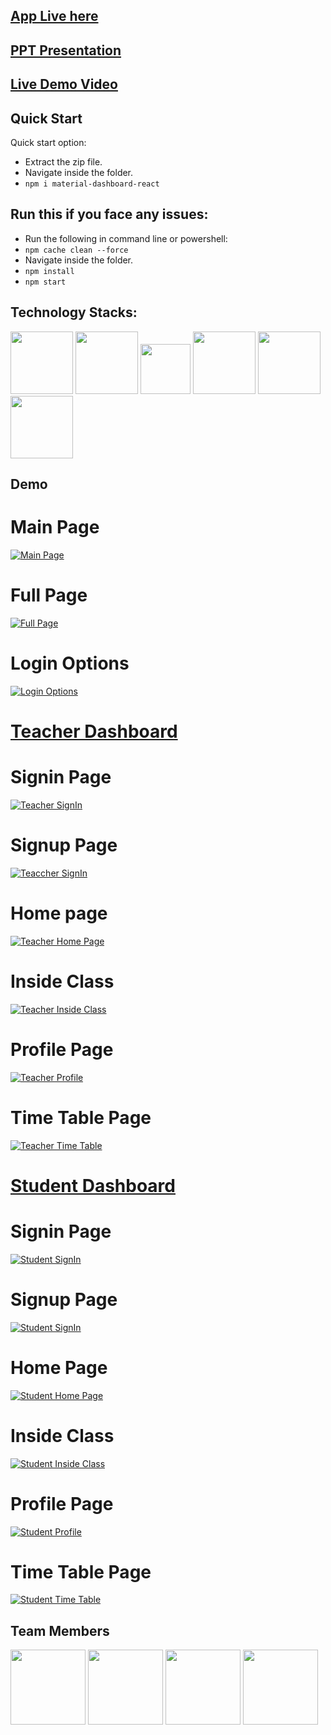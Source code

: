 ## [App Live here](https://learnzillaedu.netlify.app/)

## [PPT Presentation](https://docs.google.com/presentation/d/140FFQtK0yW-P2RPmOA7wMTd31hqO8tb1Dzed1c40IO0/edit?usp=sharing)

## [Live Demo Video](https://youtu.be/Egw7MupcGrg)

###

## Quick Start

Quick start option:

- Extract the zip file.
- Navigate inside the folder.
- `npm i material-dashboard-react`

###

## Run this if you face any issues:

- Run the following in command line or powershell:
- `npm cache clean --force `
- Navigate inside the folder.
- `npm install`
- `npm start`

###

## Technology Stacks:

<img src="src/assets/github/react.png" width="100" height="100"> <img src="src/assets/github/django.png" width="100" height="100"> <img src="src/assets/github/html.png" width="80" height="80"> <img src="src/assets/github/css.png" width="100" height="100"> <img src="src/assets/github/material-ui.png" width="100" height="100"> <img src="src/assets/github/bootstrap.png" width="100" height="100">

###

## Demo

# Main Page

[![Main Page](src/assets/github/mainpage.png)](https://learnzillaedu.netlify.app/)

# Full Page

[![Full Page](src/assets/github/fullpage.png)](https://learnzillaedu.netlify.app/)

# Login Options

[![Login Options](src/assets/github/loginoptions.png)](https://learnzillaedu.netlify.app/)

###

# [Teacher Dashboard](https://learnzilla-teacher.netlify.app/)

# Signin Page

[![Teacher SignIn](src/assets/github/signin-teacher.png)](https://learnzilla-teacher.netlify.app/)

# Signup Page

[![Teaccher SignIn](src/assets/github/signup-teacher.png)](https://learnzilla-teacher.netlify.app/)

# Home page

[![Teacher Home Page](src/assets/github/home-teacher.png)](https://learnzilla-teacher.netlify.app/)

# Inside Class

[![Teacher Inside Class](src/assets/github/inclass-teacher.png)](https://learnzilla-teacher.netlify.app/)

# Profile Page

[![Teacher Profile](src/assets/github/profile-teacher.png)](https://learnzilla-teacher.netlify.app/)

# Time Table Page

[![Teacher Time Table](src/assets/github/timetable-teacher.png)](https://learnzilla-teacher.netlify.app/)

###

# [Student Dashboard](https://learnzilla-student.netlify.app/)

# Signin Page
[![Student SignIn](src/assets/github/signin-student.png)](https://learnzilla-student.netlify.app/)

# Signup Page

[![Student SignIn](src/assets/github/signup-student.png)](https://learnzilla-student.netlify.app/)

# Home Page

[![Student Home Page](src/assets/github/home-student.png)](https://learnzilla-student.netlify.app/)

# Inside Class

[![Student Inside Class](src/assets/github/inclass-student.png)](https://learnzilla-student.netlify.app/)

# Profile Page

[![Student Profile](src/assets/github/profile-student.png)](https://learnzilla-student.netlify.app/)

# Time Table Page

[![Student Time Table](src/assets/github/timetable-student.png)](https://learnzilla-student.netlify.app/)

## Team Members
<img src="src/assets/img/tejas.png" width="120" height="120"> <img src="src/assets/img/aditya.png" width="120" height="120"> <img src="src/assets/img/rishabh.png" width="120" height="120"> <img src="src/assets/img/shreyas.png" width="120" height="120">
